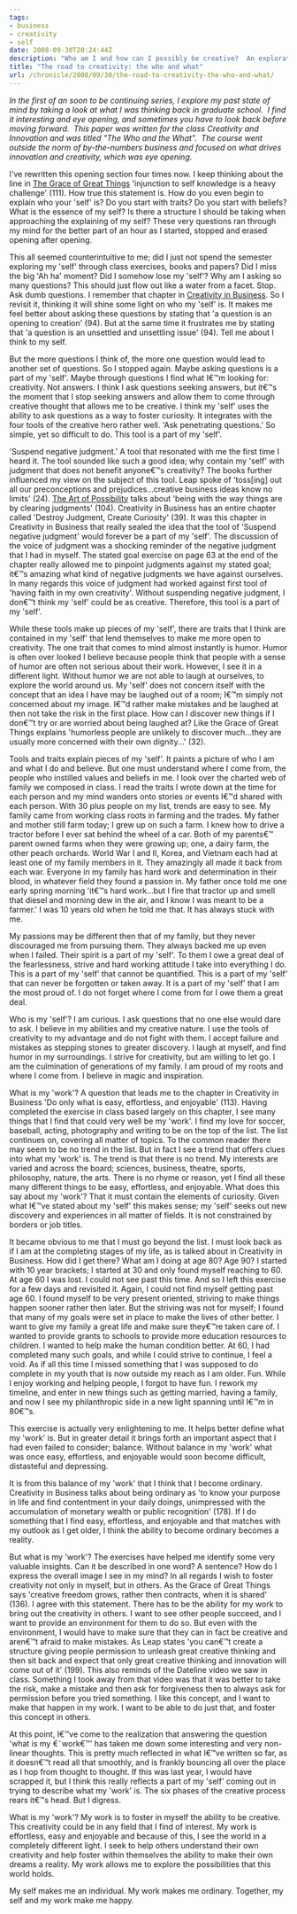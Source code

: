 ```yaml
---
tags:
- business
- creativity
- self
date: 2008-09-30T20:24:44Z
description: "Who am I and how can I possibly be creative?  An exploration of myself, and the tools I used to not find the answer, but find a path."
title: "The road to creativity: the who and what"
url: /chronicle/2008/09/30/the-road-to-creativity-the-who-and-what/
---
```


_In the first of an soon to be continuing series, I explore my past state of mind by taking a look at what I was thinking back in graduate school.  I find it interesting and eye opening, and sometimes you have to look back before moving forward.  This paper was written for the class Creativity and Innovation and was titled "The Who and the What".  The course went outside the norm of by-the-numbers business and focused on what drives innovation and creativity, which was eye opening._

I've rewritten this opening section four times now.  I keep thinking about the line in <a href="http://www.amazon.com/Grace-Great-Things-Creativity-Innovation/dp/0395588685">The Grace of Great Things</a> 'injunction to self knowledge is a heavy challenge' (111).  How true this statement is.  How do you even begin to explain who your 'self' is?  Do you start with traits?  Do you start with beliefs?  What is the essence of my self?  Is there a structure I should be taking when approaching the explaining of my self?  These very questions ran through my mind for the better part of an hour as I started, stopped and erased opening after opening.

This all seemed counterintuitive to me; did I just not spend the semester exploring my 'self' through class exercises, books and papers?  Did I miss the big 'Ah ha' moment?  Did I somehow lose my 'self'?  Why am I asking so many questions?  This should just flow out like a water from a facet.  Stop.  Ask dumb questions.  I remember that chapter in <a href="http://www.amazon.com/Creativity-Business-Michael-Ray/dp/0385248512">Creativity in Business</a>.  So I revisit it, thinking it will shine some light on who my 'self' is.  It makes me feel better about asking these questions by stating that 'a question is an opening to creation' (94).  But at the same time it frustrates me by stating that 'a question is an unsettled and unsettling issue' (94).  Tell me about I think to my self.

But the more questions I think of, the more one question would lead to another set of questions.  So I stopped again.  Maybe asking questions is a part of my 'self'.  Maybe through questions I find what I€™m looking for: creativity.  Not answers.  I think I ask questions seeking answers, but it€™s the moment that I stop seeking answers and allow them to come through creative thought that allows me to be creative.  I think my 'self' uses the ability to ask questions as a way to foster curiosity.  It integrates with the four tools of the creative hero rather well.  'Ask penetrating questions.'  So simple, yet so difficult to do. This tool is a part of my 'self'.

'Suspend negative judgment.'  A tool that resonated with me the first time I heard it.  The tool sounded like such a good idea; why contain my 'self' with judgment that does not benefit anyone€™s creativity?  The books further influenced my view on the subject of this tool.  Leap spoke of 'toss[ing] out all our preconceptions and prejudices...creative business ideas know no limits' (24).  <a href="http://www.amazon.com/Art-Possibility-Transforming-Professional-Personal/dp/0875847706">The Art of Possibility</a> talks about 'being with the way things are by clearing judgments' (104).  Creativity in Business has an entire chapter called 'Destroy Judgment, Create Curiosity' (39).  It was this chapter in Creativity in Business that really sealed the idea that the tool of 'Suspend negative judgment' would forever be a part of my 'self'.  The discussion of the voice of judgment was a shocking reminder of the negative judgment that I had in myself.  The stated goal exercise on page 63 at the end of the chapter really allowed me to pinpoint judgments against my stated goal; it€™s amazing what kind of negative judgments we have against ourselves.  In many regards this voice of judgment had worked against first tool of 'having faith in my own creativity'. Without suspending negative judgment, I don€™t think my 'self' could be as creative. Therefore, this tool is a part of my 'self'.

While these tools make up pieces of my 'self', there are traits that I think are contained in my 'self' that lend themselves to make me more open to creativity.  The one trait that comes to mind almost instantly is humor.  Humor is often over looked I believe because people think that people with a sense of humor are often not serious about their work.  However, I see it in a different light.  Without humor we are not able to laugh at ourselves, to explore the world around us.  My 'self' does not concern itself with the concept that an idea I have may be laughed out of a room; I€™m simply not concerned about my image.  I€™d rather make mistakes and be laughed at then not take the risk in the first place.  How can I discover new things if I don€™t try or are worried about being laughed at?  Like the Grace of Great Things explains 'humorless people are unlikely to discover much...they are usually more concerned with their own dignity...' (32).

Tools and traits explain pieces of my 'self'.  It paints a picture of who I am and what I do and believe.  But one must understand where I come from, the people who instilled values and beliefs in me.  I look over the charted web of family we composed in class.  I read the traits I wrote down at the time for each person and my mind wanders onto stories or events I€™d shared with each person.  With 30 plus people on my list, trends are easy to see.  My family came from working class roots in farming and the trades.  My father and mother still farm today; I grew up on such a farm.  I knew how to drive a tractor before I ever sat behind the wheel of a car.  Both of my parents€™ parent owned farms when they were growing up; one, a dairy farm, the other peach orchards.  World War I and II, Korea, and Vietnam each had at least one of my family members in it.  They amazingly all made it back from each war.  Everyone in my family has hard work and determination in their blood, in whatever field they found a passion in.  My father once told me one early spring morning 'it€™s hard work...but I fire that tractor up and smell that diesel and morning dew in the air, and I know I was meant to be a farmer.'  I was 10 years old when he told me that.  It has always stuck with me.

My passions may be different then that of my family, but they never discouraged me from pursuing them.  They always backed me up even when I failed.  Their spirit is a part of my 'self'.  To them I owe a great deal of the fearlessness, strive and hard working attitude I take into everything I do.  This is a part of my 'self' that cannot be quantified.  This is a part of my 'self' that can never be forgotten or taken away.  It is a part of my 'self' that I am the most proud of.  I do not forget where I come from for I owe them a great deal.

Who is my 'self'?  I am curious.  I ask questions that no one else would dare to ask.  I believe in my abilities and my creative nature.  I use the tools of creativity to my advantage and do not fight with them.  I accept failure and mistakes as stepping stones to greater discovery.  I laugh at myself, and find humor in my surroundings.  I strive for creativity, but am willing to let go.  I am the culmination of generations of my family.  I am proud of my roots and where I come from.  I believe in magic and inspiration.

What is my 'work'?  A question that leads me to the chapter in Creativity in Business 'Do only what is easy, effortless, and enjoyable' (113).  Having completed the exercise in class based largely on this chapter, I see many things that I find that could very well be my 'work'.  I find my love for soccer, baseball, acting, photography and writing to be on the top of the list.  The list continues on, covering all matter of topics.  To the common reader there may seem to be no trend in the list.  But in fact I see a trend that offers clues into what my 'work' is.  The trend is that there is no trend.  My interests are varied and across the board; sciences, business, theatre, sports, philosophy, nature, the arts.  There is no rhyme or reason, yet I find all these many different things to be easy, effortless, and enjoyable.  What does this say about my 'work'?  That it must contain the elements of curiosity.  Given what I€™ve stated about my 'self' this makes sense; my 'self' seeks out new discovery and experiences in all matter of fields.  It is not constrained by borders or job titles.

It became obvious to me that I must go beyond the list.  I must look back as if I am at the completing stages of my life, as is talked about in Creativity in Business.  How did I get there?  What am I doing at age 80?  Age 90?  I started with 10 year brackets; I started at 30 and only found myself reaching to 60.  At age 60 I was lost.  I could not see past this time.  And so I left this exercise for a few days and revisited it.  Again, I could not find myself getting past age 60.  I found myself to be very present oriented, striving to make things happen sooner rather then later.  But the striving was not for myself; I found that many of my goals were set in place to make the lives of other better.  I want to give my family a great life and make sure they€™re taken care of.  I wanted to provide grants to schools to provide more education resources to children.  I wanted to help make the human condition better.  At 60, I had completed many such goals, and while I could strive to continue, I feel a void.  As if all this time I missed something that I was supposed to do complete in my youth that is now outside my reach as I am older.  Fun.  While I enjoy working and helping people, I forgot to have fun.  I rework my timeline, and enter in new things such as getting married, having a family, and now I see my philanthropic side in a new light spanning until I€™m in 80€™s.

This exercise is actually very enlightening to me.  It helps better define what my 'work' is.  But in greater detail it brings forth an important aspect that I had even failed to consider; balance.  Without balance in my 'work' what was once easy, effortless, and enjoyable would soon become difficult, distasteful and depressing.

It is from this balance of my 'work' that I think that I become ordinary.  Creativity in Business talks about being ordinary as 'to know your purpose in life and find contentment in your daily doings, unimpressed with the accumulation of monetary wealth or public recognition' (178).  If I do something that I find easy, effortless, and enjoyable and that matches with my outlook as I get older, I think the ability to become ordinary becomes a reality.

But what is my 'work'?  The exercises have helped me identify some very valuable insights.  Can it be described in one word?  A sentence?  How do I express the overall image I see in my mind?  In all regards I wish to foster creativity not only in myself, but in others.  As the Grace of Great Things says 'creative freedom grows, rather then contracts, when it is shared' (136).  I agree with this statement.  There has to be the ability for my work to bring out the creativity in others.  I want to see other people succeed, and I want to provide an environment for them to do so.  But even with the environment, I would have to make sure that they can in fact be creative and aren€™t afraid to make mistakes.  As Leap states 'you can€™t create a structure giving people permission to unleash great creative thinking and then sit back and expect that only great creative thinking and innovation will come out of it' (199).  This also reminds of the Dateline video we saw in class.  Something I took away from that video was that it was better to take the risk, make a mistake and then ask for forgiveness then to always ask for permission before you tried something.  I like this concept, and I want to make that happen in my work.  I want to be able to do just that, and foster this concept in others.

At this point, I€™ve come to the realization that answering the question 'what is my €˜work€™' has taken me down some interesting and very non-linear thoughts.  This is pretty much reflected in what I€™ve written so far, as it doesn€™t read all that smoothly, and is frankly bouncing all over the place as I hop from thought to thought.  If this was last year, I would have scrapped it, but I think this really reflects a part of my 'self' coming out in trying to describe what my 'work' is.  The six phases of the creative process rears it€™s head.  But I digress.

What is my 'work'?  My work is to foster in myself the ability to be creative.  This creativity could be in any field that I find of interest.  My work is effortless, easy and enjoyable and because of this, I see the world in a completely different light.  I seek to help others understand their own creativity and help foster within themselves the ability to make their own dreams a reality.  My work allows me to explore the possibilities that this world holds.

My self makes me an individual.
My work makes me ordinary.
Together, my self and my work make me happy.
